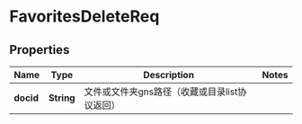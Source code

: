 # FavoritesDeleteReq

## Properties
Name | Type | Description | Notes
------------ | ------------- | ------------- | -------------
**docid** | **String** | 文件或文件夹gns路径（收藏或目录list协议返回） | 
